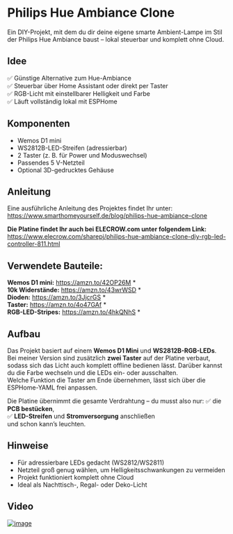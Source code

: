 # Philips Hue Ambiance Clone
Ein DIY-Projekt, mit dem du dir deine eigene smarte Ambient-Lampe im Stil der Philips Hue Ambiance baust – lokal steuerbar und komplett ohne Cloud.

## Idee
✅ Günstige Alternative zum Hue-Ambiance  
✅ Steuerbar über Home Assistant oder direkt per Taster  
✅ RGB-Licht mit einstellbarer Helligkeit und Farbe  
✅ Läuft vollständig lokal mit ESPHome  

## Komponenten
- Wemos D1 mini 
- WS2812B-LED-Streifen (adressierbar)  
- 2 Taster (z. B. für Power und Moduswechsel)  
- Passendes 5 V-Netzteil  
- Optional 3D-gedrucktes Gehäuse  

  
## Anleitung  
Eine ausführliche Anleitung des Projektes findet Ihr unter:  
https://www.smarthomeyourself.de/blog/philips-hue-ambiance-clone  
  
**Die Platine findet Ihr auch bei ELECROW.com unter folgendem Link:**  
https://www.elecrow.com/sharepj/philips-hue-ambiance-clone-diy-rgb-led-controller-811.html  
  
## Verwendete Bauteile:
**Wemos D1 mini:** https://amzn.to/42OP26M *  
**10k Widerstände:** https://amzn.to/43wrWSD *  
**Dioden:** https://amzn.to/3JjcrGS *  
**Taster:** https://amzn.to/4o47GAf *  
**RGB-LED-Stripes:** https://amzn.to/4hkQNhS *  

## Aufbau
Das Projekt basiert auf einem **Wemos D1 Mini** und **WS2812B-RGB-LEDs**.  
Bei meiner Version sind zusätzlich **zwei Taster** auf der Platine verbaut, sodass sich das Licht auch komplett offline bedienen lässt. Darüber kannst du die Farbe wechseln und die LEDs ein- oder ausschalten.  
Welche Funktion die Taster am Ende übernehmen, lässt sich über die ESPHome-YAML frei anpassen.

Die Platine übernimmt die gesamte Verdrahtung – du musst also nur:
✅ die **PCB bestücken**,  
✅ **LED-Streifen** und **Stromversorgung** anschließen  
und schon kann’s leuchten.

## Hinweise
- Für adressierbare LEDs gedacht (WS2812/WS2811)  
- Netzteil groß genug wählen, um Helligkeitsschwankungen zu vermeiden  
- Projekt funktioniert komplett ohne Cloud  
- Ideal als Nachttisch-, Regal- oder Deko-Licht

## Video
[![image](http://img.youtube.com/vi/yIegSiVpkys/0.jpg)](https://www.youtube.com/watch?v=yIegSiVpkys)  
